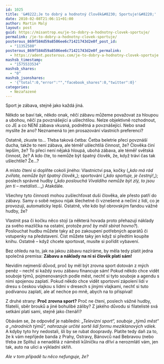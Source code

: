 ```yaml
---
id: 1025
title: '&#8222;Je to dobrý a hodnotný člověk&#8230; Sportuje!&#8220;'
date: 2010-02-08T21:06:11+01:00
author: Martin Malý
layout: post
guid: https://misantrop.eu/je-to-dobry-a-hodnotny-clovek-sportuje/
permalink: /je-to-dobry-a-hodnotny-clovek-sportuje/
posterous_869f584d59a8506ee6c71421743d2e0f_post_id:
  - "11352580"
posterous_869f584d59a8506ee6c71421743d2e0f_permalink:
  - https://adent.posterous.com/je-to-dobry-a-hodnotny-clovek-sportuje
mashsb_timestamp:
  - "1575533534"
mashsb_shares:
  - "0"
mashsb_jsonshares:
  - '{"total":0,"error":"","facebook_shares":0,"twitter":0}'
categories:
  - Nezařazené
---
```

Sport je z&aacute;bava, stejně jako každ&aacute; jin&aacute;.

Někdo se bav&iacute; tak, někdo onak, něč&iacute; z&aacute;bavu můžeme považovat za hloupou a ubohou, něč&iacute; za povzn&aacute;&scaron;ej&iacute;c&iacute; a u&scaron;lechtilou. Nelze objektivně rozhodnout, co JE a co NEN&Iacute; z&aacute;bava vkusn&aacute;, podnětn&aacute; a povzn&aacute;&scaron;ej&iacute;c&iacute;. Nebo snad mysl&iacute;te že ano? Neznamen&aacute; to jen prosazov&aacute;n&iacute; vlastn&iacute;ch preferenc&iacute;?

Ostatně, zkuste to&#8230; Třeba takov&aacute; četba: Četba beletrie přeci povzn&aacute;&scaron;&iacute; ducha, takže to nen&iacute; z&aacute;bava, ale t&eacute;měř u&scaron;lechtil&aacute; činnost, že? Člověka čin&iacute; lep&scaron;&iacute;m, že? To přeci nen&iacute; nějak&aacute; hloup&aacute;, uboh&aacute; z&aacute;bava, ale t&eacute;měř světsk&aacute; činnost, že? A kdo čte, to nemůže b&yacute;t &scaron;patn&yacute; člověk, že, když tr&aacute;v&iacute; čas tak u&scaron;lechtile? Že&#8230;?

A m&iacute;sto čten&iacute; si doplňte cokoli jin&eacute;ho: Vlastnictv&iacute; psa, kočky (&#8222;_kdo m&aacute; r&aacute;d zv&iacute;řata, nemůže b&yacute;t &scaron;patn&yacute; člověk_&#8222;); sportov&aacute;n&iacute; (&#8222;_kdo sportuje, je čestn&yacute;!_&#8222;); poslech spr&aacute;vn&eacute; hudby (&#8222;_kdo poslouch&aacute; Vivaldiho nemůže b&yacute;t zl&yacute;, to jsou jen ti &#8211; met&aacute;listi&#8230;_&#8222;) Atakd&aacute;le.

V&scaron;echny tyto činnosti mohou zu&scaron;lechťovat du&scaron;i člověka, ale přesto patř&iacute; do z&aacute;bavy. Samy o sobě nejsou nijak &scaron;lechetn&eacute; či vzne&scaron;en&eacute; a nečin&iacute; z lid&iacute;, co je provozuj&iacute;, automaticky lep&scaron;&iacute;. Ostatně, v&iacute;te kdo byl obrovsk&yacute;m fandou v&aacute;žn&eacute; hudby, že?

Vlastnit psa či kočku něco stoj&iacute; (a někter&aacute; hovada proto přehazuj&iacute; n&aacute;klady za sv&eacute;ho mazl&iacute;čka na ostatn&iacute;, protože _proč by měli sb&iacute;rat hovno?_). Poslouchat hudbu můžete taky až po zakoupen&iacute; potřebn&yacute;ch apar&aacute;tů či vstupenky na představen&iacute;. Č&iacute;st můžete taky jen když si předt&iacute;m koup&iacute;te knihu. Ostatně &#8211; když chcete sportovat, mus&iacute;te si poř&iacute;dit vybaven&iacute;.

Bez ohledu na to, jak na jakou z&aacute;bavu naz&iacute;r&aacute;me, by měla tedy platit jedna společn&aacute; premisa: **Z&aacute;bavu a n&aacute;klady na ni si člověk plat&iacute; s&aacute;m!**

Nevid&iacute;m nejmen&scaron;&iacute; důvod, proč by měl b&yacute;t zrovna sport dotov&aacute;n z m&yacute;ch peněz &#8211; nechť si každ&yacute; svou z&aacute;bavu financuje s&aacute;m! Pokud někdo chce vidět souboje t&yacute;mů, pojmenovan&yacute;ch podle měst, nechť si tyto souboje a agendu s nimi spojenou zaplat&iacute;. Pokud někdo chce vidět sportovn&iacute; z&aacute;polen&iacute; lid&iacute; v dresu s českou vlajkou s lidmi v dresech s jin&yacute;mi vlajkami, nechť si tuto pod&iacute;vanou zaplat&iacute;, ale ať nechce po mně, abych na to přisp&iacute;val!

Z druh&eacute; strany: **Proč zrovna sport?** Proč ne čten&iacute;, poslech v&aacute;žn&eacute; hudby, filatelii, sběr brouků a jin&eacute; bohulib&eacute; z&aacute;liby? Z jak&eacute;ho důvodu si filatelist&eacute; sv&aacute; setk&aacute;n&iacute; plat&iacute; sami, stejně jako čten&aacute;ři?

Ob&aacute;v&aacute;m se, že odpověď je nab&iacute;ledni: _&#8222;Televizn&iacute; sport&#8220;, souboje &#8222;t&yacute;mů měst&#8220; a &#8222;n&aacute;rodn&iacute;ch t&yacute;mů&#8220;, nahrazuje určit&eacute; sortě lid&iacute; formu meziklanov&yacute;ch v&aacute;lek._ A kdyby tyto hry nedostali, &scaron;li by se rubat doopravdy. Plat&iacute;te tedy daň za to, že k v&aacute;m nepřijede banda z Prahy, Ostravy, B&aacute;novců nad Bebravou (nebo třeba ze Splitu) a nenaděl&aacute; z n&aacute;měst&iacute; kůlničku na dř&iacute;v&iacute; a nerozml&aacute;t&iacute; v&aacute;m, jen tak, auto na ulici a v&yacute;kladn&iacute; skř&iacute;ň.

_Ale v tom př&iacute;padě tu něco nefunguje, že?_